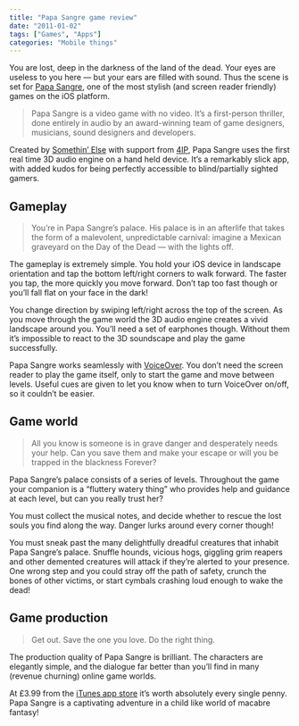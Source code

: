 ```yaml
---
title: "Papa Sangre game review"
date: "2011-01-02"
tags: ["Games", "Apps"]
categories: "Mobile things"
---
```


You are lost, deep in the darkness of the land of the dead. Your eyes are useless to you here — but your ears are filled with sound. Thus the scene is set for [Papa Sangre](https://www.papasangre.com/), one of the most stylish (and screen reader friendly) games on the iOS platform.

> Papa Sangre is a video game with no video. It’s a first-person thriller, done entirely in audio by an award-winning team of game designers, musicians, sound designers and developers.

Created by [Somethin’ Else](https://www.somethinelse.com/) with support from [4IP](https://www.4ip.org.uk/), Papa Sangre uses the first real time 3D audio engine on a hand held device. It’s a remarkably slick app, with added kudos for being perfectly accessible to blind/partially sighted gamers.

## Gameplay

> You’re in Papa Sangre’s palace. His palace is in an afterlife that takes the form of a malevolent, unpredictable carnival: imagine a Mexican graveyard on the Day of the Dead — with the lights off.

The gameplay is extremely simple. You hold your iOS device in landscape orientation and tap the bottom left/right corners to walk forward. The faster you tap, the more quickly you move forward. Don’t tap too fast though or you’ll fall flat on your face in the dark!

You change direction by swiping left/right across the top of the screen. As you move through the game world the 3D audio engine creates a vivid landscape around you. You’ll need a set of earphones though. Without them it’s impossible to react to the 3D soundscape and play the game successfully.

Papa Sangre works seamlessly with [VoiceOver](https://en.wikipedia.org/wiki/VoiceOver). You don’t need the screen reader to play the game itself, only to start the game and move between levels. Useful cues are given to let you know when to turn VoiceOver on/off, so it couldn’t be easier.

## Game world

> All you know is someone is in grave danger and desperately needs your help. Can you save them and make your escape or will you be trapped in the blackness Forever?

Papa Sangre’s palace consists of a series of levels. Throughout the game your companion is a “fluttery watery thing” who provides help and guidance at each level, but can you really trust her?

You must collect the musical notes, and decide whether to rescue the lost souls you find along the way. Danger lurks around every corner though!

You must sneak past the many delightfully dreadful creatures that inhabit Papa Sangre’s palace. Snuffle hounds, vicious hogs, giggling grim reapers and other demented creatures will attack if they’re alerted to your presence. One wrong step and you could stray off the path of safety, crunch the bones of other victims, or start cymbals crashing loud enough to wake the dead!

## Game production

> Get out. Save the one you love. Do the right thing.

The production quality of Papa Sangre is brilliant. The characters are elegantly simple, and the dialogue far better than you’ll find in many (revenue churning) online game worlds.

At £3.99 from the [iTunes app store](https://itunes.apple.com/gb/app/papa-sangre/id407536885?mt=8) it’s worth absolutely every single penny. Papa Sangre is a captivating adventure in a child like world of macabre fantasy!
